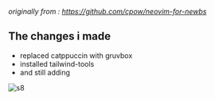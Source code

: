 *originally from : https://github.com/cpow/neovim-for-newbs*
## The changes i made
* replaced catppuccin with gruvbox
* installed tailwind-tools
* and still adding

![s8](https://github.com/user-attachments/assets/e5bc3249-5263-417f-9bda-84b16a5e5561)
